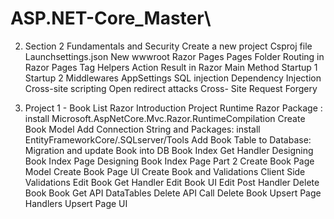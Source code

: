 # ASP.NET-Core_Master\


2. Section 2 Fundamentals and Security
	Create a new project
	Csproj file
	Launchsettings.json New
	wwwroot
	Razor Pages
	Pages Folder
	Routing in Razor Pages
	Tag Helpers
	Action Result in Razor
	Main Method
	Startup 1
	Startup 2
	Middlewares
	AppSettings
	SQL injection
	Dependency Injection
	Cross-site scripting
	Open redirect attacks
	Cross- Site Request Forgery
	

3. Project 1 - Book List Razor
	Introduction
	Project
	Runtime Razor Package : install Microsoft.AspNetCore.Mvc.Razor.RuntimeCompilation
	Create Book Model
	Add Connection String and Packages: install EntityFrameworkCore/.SQLserver/Tools
	Add Book Table to Database: Migration and update Book into DB
	Book Index Get Handler
	Designing Book Index Page
	Designing Book Index Page Part 2
	Create Book Page Model
	Create Book Page UI
	Create Book and Validations
	Client Side Validations
	Edit Book Get Handler
	Edit Book UI
	Edit Post Handler
	Delete Book
	Book Get API
	DataTables
	Delete API Call
	Delete Book
	Upsert Page Handlers
	Upsert Page UI